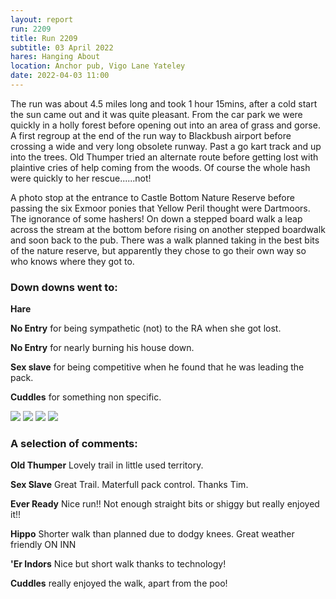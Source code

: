 ```yaml
---
layout: report
run: 2209
title: Run 2209
subtitle: 03 April 2022
hares: Hanging About
location: Anchor pub, Vigo Lane Yateley
date: 2022-04-03 11:00
---
```


The run was about 4.5 miles long and took 1 hour 15mins, after a cold start the sun came out and it was quite pleasant.
From the car park we were quickly in a holly forest before opening out into an area of grass and gorse. A first regroup at the end of the run way to Blackbush airport before crossing a wide and very long obsolete runway. Past a go kart track and up into the trees. Old Thumper tried an alternate route before getting lost with plaintive cries of help coming from the woods. Of course the whole hash were quickly to her rescue......not!

A photo stop at the entrance to Castle Bottom Nature Reserve before passing the six Exmoor ponies that Yellow Peril thought were Dartmoors. The ignorance of some hashers!
On down a stepped board walk a leap across the stream at the bottom before rising on another stepped boardwalk and soon back to the pub.
There was a walk planned taking in the best bits of the nature reserve, but apparently they chose to go their own way so who knows where they got to.

### Down downs went to:

__Hare__

__No Entry__ for being sympathetic (not) to the RA when she got lost.

__No Entry__ for nearly burning his house down.

__Sex slave__ for being competitive when he found that he was leading the pack.

__Cuddles__ for something non specific.

<img src="{{ '/assets/img/scribe/2209/2209-1.jpg' | prepend: site.baseurl }}" class="post-img">
<img src="{{ '/assets/img/scribe/2209/2209-2.jpg' | prepend: site.baseurl }}" class="post-img">
<img src="{{ '/assets/img/scribe/2209/2209-3.jpg' | prepend: site.baseurl }}" class="post-img">
<img src="{{ '/assets/img/scribe/2209/2209-4.jpg' | prepend: site.baseurl }}" class="post-img">

### A selection of comments:

__Old Thumper__ Lovely trail in little used territory.

__Sex Slave__ Great Trail. Materfull pack control. Thanks Tim.

__Ever Ready__ Nice run!! Not enough straight bits or shiggy but really enjoyed it!!

__Hippo__ Shorter walk than planned due to dodgy knees. Great weather friendly ON INN

__'Er Indors__ Nice but short walk thanks to technology!

__Cuddles__ really enjoyed the walk, apart from the poo!